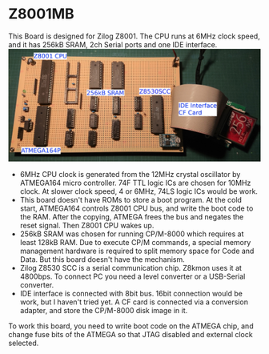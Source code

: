 # Z8001MB

This Board is designed for Zilog Z8001. The CPU runs at 6MHz clock speed, and it has 256kB SRAM, 2ch Serial ports and one IDE interface. 
![Z8001MB](./Z8001MB.jpg)
* 6MHz CPU clock is generated from the 12MHz crystal oscillator by ATMEGA164 micro controller. 74F TTL logic ICs are chosen for 10MHz clock. At slower clock speed, 4 or 6MHz, 74LS logic ICs would be work. 
* This board doesn't have ROMs to store a boot program. At the cold start, ATMEGA164 controls Z8001 CPU bus, and write the boot code to the RAM. After the copying, ATMEGA frees the bus and negates the reset signal. Then Z8001 CPU wakes up. 
* 256kB SRAM was chosen for running CP/M-8000 which requires at least 128kB RAM. Due to execute CP/M commands, a special memory management hardware is required to split memory space for Code and Data. But this board doesn't have the mechanism. 
* Zilog Z8530 SCC is a serial communication chip. Z8kmon uses it at 4800bps. To connect PC you need a level converter or a  USB-Serial converter.
* IDE interface is connected with 8bit bus. 16bit connection would be work, but I haven't tried yet. A CF card is connected via a conversion adapter, and store the CP/M-8000 disk image in it.

To work this board, you need to write boot code on the ATMEGA chip, and change fuse bits of the ATMEGA so that JTAG disabled and external clock selected.

